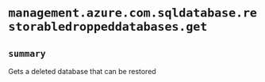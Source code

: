 # `management.azure.com.sqldatabase.restorabledroppeddatabases.get`

## `summary`
Gets a deleted database that can be restored


